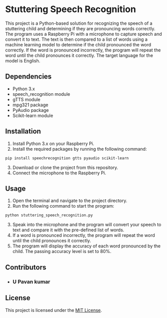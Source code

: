 # Stuttering Speech Recognition
This project is a Python-based solution for recognizing the speech of a stuttering child and determining if they are pronouncing words correctly. The program uses a Raspberry Pi with a microphone to capture speech and convert it to text. The text is then compared to a list of words using a machine learning model to determine if the child pronounced the word correctly. If the word is pronounced incorrectly, the program will repeat the word until the child pronounces it correctly. The target language for the model is English.

## Dependencies
- Python 3.x
- speech_recognition module
- gTTS module
- mpg321 package
- PyAudio package
- Scikit-learn module

## Installation
1. Install Python 3.x on your Raspberry Pi.
2. Install the required packages by running the following command:
```
pip install speechrecognition gtts pyaudio scikit-learn
```

3. Download or clone the project from this repository.
4. Connect the microphone to the Raspberry Pi.

## Usage
1. Open the terminal and navigate to the project directory.
2. Run the following command to start the program:

```
python stuttering_speech_recognition.py
```
3. Speak into the microphone and the program will convert your speech to text and compare it with the pre-defined list of words.
4. If a word is pronounced incorrectly, the program will repeat the word until the child pronounces it correctly.
5. The program will display the accuracy of each word pronounced by the child. The passing accuracy level is set to 80%.

## Contributors
- ### U Pavan kumar
## License
This project is licensed under the [MIT License](https://chat.openai.com/c/LICENSE).
